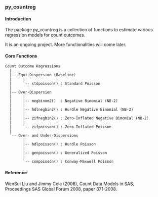 ### py_countreg

#### Introduction

The package py\_countreg is a collection of functions to estimate various regression models for count outcomes.

It is an ongoing project. More functionalities will come later.

#### Core Functions

```
Count Outcome Regressions
  |
  |-- Equi-Dispersion (Baseline)
  |     |
  |     `-- stdpoisson() : Standard Poisson
  |
  |-- Over-Dispersion
  |     |
  |     |-- negbinom2()  : Negative Binomial (NB-2)
  |     |
  |     |-- hdlnegbin2() : Hurdle Negative Binomial (NB-2)
  |     |
  |     |-- zifnegbin2() : Zero-Inflated Negative Binomial (NB-2)
  |     |
  |     `-- zifpoisson() : Zero-Inflated Poisson
  |
  `-- Over- and Under-Dispersions
        |
        |-- hdlpoisson() : Hurdle Poisson
        |
        |-- genpoisson() : Generalized Poisson
        |
        `-- compoisson() : Conway-Maxwell Poisson
```

#### Reference

WenSui Liu and Jimmy Cela (2008), Count Data Models in SAS, Proceedings SAS Global Forum 2008, paper 371-2008.
